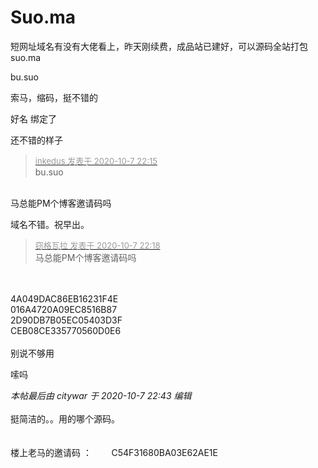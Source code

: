 # Suo.ma


短网址域名有没有大佬看上，昨天刚续费，成品站已建好，可以源码全站打包<br />
suo.ma 

bu.suo<img id="aimg_tVGVP" onclick="zoom(this, this.src, 0, 0, 0)" class="zoom" src="https://cdn.jsdelivr.net/gh/hishis/forum-master/public/images/patch.gif" onmouseover="img_onmouseoverfunc(this)" onload="thumbImg(this)" border="0" alt="" />

索马，缩码，挺不错的

好名 绑定了

还不错的样子

<div class="quote"><blockquote><font size="2"><a href="https://www.hostloc.com/forum.php?mod=redirect&amp;goto=findpost&amp;pid=9269898&amp;ptid=751811" target="_blank"><font color="#999999">inkedus 发表于 2020-10-7 22:15</font></a></font><br />
bu.suo</blockquote></div><br />
马总能PM个博客邀请码吗<img src="static/image/smiley/default/lol.gif" smilieid="12" border="0" alt="" />

域名不错。祝早出。

<div class="quote"><blockquote><font size="2"><a href="https://www.hostloc.com/forum.php?mod=redirect&amp;goto=findpost&amp;pid=9269908&amp;ptid=751811" target="_blank"><font color="#999999">窃格瓦拉 发表于 2020-10-7 22:18</font></a></font><br />
马总能PM个博客邀请码吗</blockquote></div><br />
<br />
4A049DAC86EB16231F4E<br />
016A4720A09EC8516B87<br />
2D90DB7B05EC05403D3F<br />
CEB08CE335770560D0E6<br />
<br />
别说不够用<img id="aimg_NjzJJ" onclick="zoom(this, this.src, 0, 0, 0)" class="zoom" src="https://cdn.jsdelivr.net/gh/hishis/forum-master/public/images/patch.gif" onmouseover="img_onmouseoverfunc(this)" onload="thumbImg(this)" border="0" alt="" />

嗦吗

<i class="pstatus"> 本帖最后由 citywar 于 2020-10-7 22:43 编辑 </i><br />
<br />
挺简洁的。。用的哪个源码。<br />
<br />
<br />
楼上老马的邀请码 ：&nbsp; &nbsp; &nbsp; &nbsp; C54F31680BA03E62AE1E&nbsp; &nbsp;

